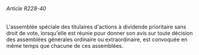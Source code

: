 ###### Article R228-40

L'assemblée spéciale des titulaires d'actions à dividende prioritaire sans droit de vote, lorsqu'elle est réunie pour donner son avis sur toute décision des assemblées générales ordinaire ou extraordinaire, est convoquée en même temps que chacune de ces assemblées.

